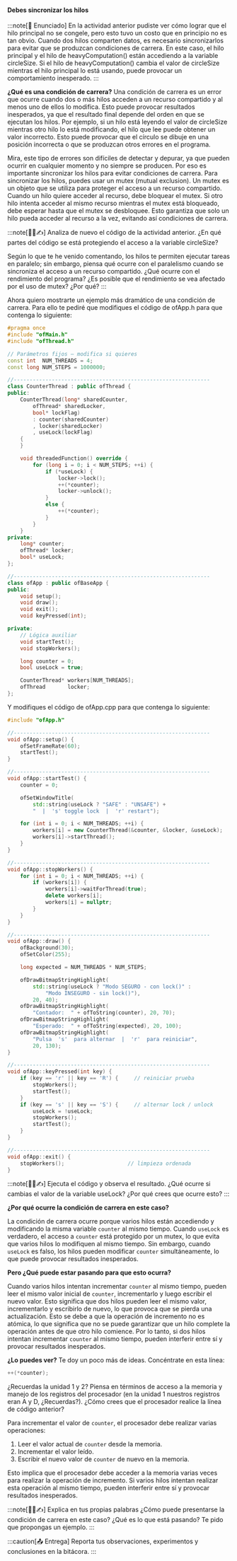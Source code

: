 #### Debes sincronizar los hilos

:::note[🎯 Enunciado]
En la actividad anterior pudiste ver cómo lograr que el hilo principal no se congele, pero esto tuvo un costo que en 
principio no es tan obvio. Cuando dos hilos comparten datos, es necesario sincronizarlos para evitar que se
produzcan condiciones de carrera. En este caso, el hilo principal y el hilo de heavyComputation() están accediendo a la
variable circleSize. Si el hilo de heavyComputation() cambia el valor de circleSize mientras el hilo principal lo está
usando, puede provocar un comportamiento inesperado.
:::

**¿Qué es una condición de carrera?**
Una condición de carrera es un error que ocurre cuando dos o más hilos acceden a un recurso compartido y al menos uno de ellos lo modifica. Esto puede provocar resultados inesperados, ya que el resultado final depende del orden en que se ejecutan los hilos.
Por ejemplo, si un hilo está leyendo el valor de circleSize mientras otro hilo lo está modificando, el hilo que lee puede obtener un valor incorrecto. Esto puede provocar que el círculo se dibuje en una posición incorrecta o que se produzcan otros errores en el programa.

Mira, este tipo de errores son difíciles de detectar y depurar, ya que pueden ocurrir en cualquier momento y no siempre se producen. Por eso es importante sincronizar los hilos para evitar condiciones de carrera.
Para sincronizar los hilos, puedes usar un mutex (mutual exclusion). Un mutex es un objeto que se utiliza para proteger el acceso a un recurso compartido. Cuando un hilo quiere acceder al recurso, debe bloquear el mutex. Si otro hilo intenta acceder al mismo recurso mientras el mutex está bloqueado, debe esperar hasta que el mutex se desbloquee.
Esto garantiza que solo un hilo pueda acceder al recurso a la vez, evitando así condiciones de carrera.

:::note[🧐🧪✍️]
Analiza de nuevo el código de la actividad anterior. ¿En qué partes del código se está protegiendo el acceso a la variable circleSize?

Según lo que te he venido comentando, los hilos te permiten ejecutar tareas en paralelo; sin embargo, piensa qué ocurre con 
el paralelismo cuando se sincroniza el acceso a un recurso compartido. ¿Qué ocurre con el rendimiento del programa? ¿Es posible que el rendimiento se vea afectado por el uso de mutex? ¿Por qué?
:::

Ahora quiero mostrarte un ejemplo más dramático de una condición de carrera. Para ello te pediré que modifiques el código 
de ofApp.h para que contenga lo siguiente:
```cpp
#pragma once
#include "ofMain.h"
#include "ofThread.h"

// Parámetros fijos ― modifica si quieres
const int  NUM_THREADS = 4;        
const long NUM_STEPS = 1000000;  

//--------------------------------------------------------------
class CounterThread : public ofThread {
public:
    CounterThread(long* sharedCounter,
        ofThread* sharedLocker,
        bool* lockFlag)
        : counter(sharedCounter)
        , locker(sharedLocker)
        , useLock(lockFlag)
    {
    }

    void threadedFunction() override {
        for (long i = 0; i < NUM_STEPS; ++i) {
            if (*useLock) {                 
                locker->lock();          
                ++(*counter);
                locker->unlock();
            }
            else {                        
                ++(*counter);             
            }
        }
    }
private:
    long* counter;   
    ofThread* locker;    
    bool* useLock;   
};

//--------------------------------------------------------------
class ofApp : public ofBaseApp {
public:
    void setup();
    void draw();
    void exit();
    void keyPressed(int);

private:
    // Lógica auxiliar
    void startTest();
    void stopWorkers();

    long counter = 0;           
    bool useLock = true;        

    CounterThread* workers[NUM_THREADS]; 
    ofThread       locker;
};
```

Y modifiques el código de ofApp.cpp para que contenga lo siguiente:

```cpp
#include "ofApp.h"

//--------------------------------------------------------------
void ofApp::setup() {
    ofSetFrameRate(60);
    startTest();
}

//--------------------------------------------------------------
void ofApp::startTest() {
    counter = 0;

    ofSetWindowTitle(
        std::string(useLock ? "SAFE" : "UNSAFE") +
        "  |  's' toggle lock  |  'r' restart");

    for (int i = 0; i < NUM_THREADS; ++i) {
        workers[i] = new CounterThread(&counter, &locker, &useLock);
        workers[i]->startThread();
    }
}

//--------------------------------------------------------------
void ofApp::stopWorkers() {
    for (int i = 0; i < NUM_THREADS; ++i) {
        if (workers[i]) {
            workers[i]->waitForThread(true);
            delete workers[i];
            workers[i] = nullptr;
        }
    }
}

//--------------------------------------------------------------
void ofApp::draw() {
    ofBackground(30);
    ofSetColor(255);

    long expected = NUM_THREADS * NUM_STEPS;

    ofDrawBitmapStringHighlight(
        std::string(useLock ? "Modo SEGURO - con lock()" :
            "Modo INSEGURO - sin lock()"),
        20, 40);
    ofDrawBitmapStringHighlight(
        "Contador:  " + ofToString(counter), 20, 70);
    ofDrawBitmapStringHighlight(
        "Esperado:  " + ofToString(expected), 20, 100);
    ofDrawBitmapStringHighlight(
        "Pulsa  's'  para alternar  |  'r'  para reiniciar",
        20, 130);
}

//--------------------------------------------------------------
void ofApp::keyPressed(int key) {
    if (key == 'r' || key == 'R') {     // reiniciar prueba
        stopWorkers();
        startTest();
    }
    if (key == 's' || key == 'S') {     // alternar lock / unlock
        useLock = !useLock;
        stopWorkers();
        startTest();
    }
}

//--------------------------------------------------------------
void ofApp::exit() {
    stopWorkers();                    // limpieza ordenada
}
```

:::note[🧐🧪✍️]
Ejecuta el código y observa el resultado. ¿Qué ocurre si cambias el valor de la variable useLock? ¿Por qué crees que ocurre esto?
:::

**¿Por qué ocurre la condición de carrera en este caso?**

La condición de carrera ocurre porque varios hilos están accediendo y modificando la misma variable `counter` al mismo tiempo. Cuando `useLock` es verdadero, el acceso a `counter` está protegido por un mutex, lo que evita que varios hilos lo modifiquen al mismo tiempo. Sin embargo, cuando `useLock` es falso, los hilos pueden modificar `counter` simultáneamente, lo que puede provocar resultados inesperados.

**Pero ¿Qué puede estar pasando para que esto ocurra?**

Cuando varios hilos intentan incrementar `counter` al mismo tiempo, pueden leer el mismo valor inicial de `counter`, incrementarlo y luego escribir el nuevo valor. Esto significa que dos hilos pueden leer el mismo valor, incrementarlo y escribirlo de nuevo, lo que provoca que se pierda una actualización.
Esto se debe a que la operación de incremento no es atómica, lo que significa que no se puede garantizar que un hilo complete la operación antes de que otro hilo comience. Por lo tanto, si dos hilos intentan incrementar `counter` al mismo tiempo, pueden interferir entre sí y provocar resultados inesperados.

**¿Lo puedes ver?** Te doy un poco más de ideas. Concéntrate en esta línea:

```cpp
++(*counter);
```

¿Recuerdas la unidad 1 y 2? Piensa en términos de acceso a la memoria y manejo de los registros del procesador (en la unidad 1 
nuestros registros eran A y D, ¿Recuerdas?). ¿Cómo crees que el procesador realice la línea de código anterior?

Para incrementar el valor de `counter`, el procesador debe realizar varias operaciones:
1. Leer el valor actual de `counter` desde la memoria.
2. Incrementar el valor leído.
3. Escribir el nuevo valor de `counter` de nuevo en la memoria.

Esto implica que el procesador debe acceder a la memoria varias veces para realizar la operación de incremento. Si varios hilos intentan realizar esta operación al mismo tiempo, pueden interferir entre sí y provocar resultados inesperados.


:::note[🧐🧪✍️]
Explica en tus propias palabras ¿Cómo puede presentarse la condición de carrera en este caso? ¿Qué es lo que está pasando? 
Te pido que propongas un ejemplo.
:::


:::caution[📤 Entrega]
Reporta tus observaciones, experimentos y conclusiones en la bitácora.
:::
